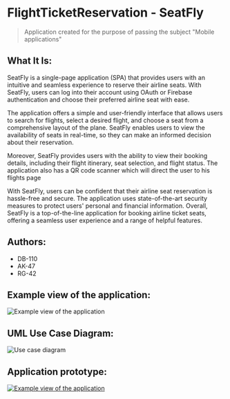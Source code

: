 # FlightTicketReservation - SeatFly
> Application created for the purpose of passing the subject "Mobile applications"

## What It Is:
SeatFly is a single-page application (SPA) that provides users with an intuitive and seamless experience to reserve their airline seats. With SeatFly, users can log into their account using OAuth or Firebase authentication and choose their preferred airline seat with ease.

The application offers a simple and user-friendly interface that allows users to search for flights, select a desired flight, and choose a seat from a comprehensive layout of the plane. SeatFly enables users to view the availability of seats in real-time, so they can make an informed decision about their reservation.

Moreover, SeatFly provides users with the ability to view their booking details, including their flight itinerary, seat selection, and flight status. The application also has a QR code scanner which will direct the user to his flights page

With SeatFly, users can be confident that their airline seat reservation is hassle-free and secure. The application uses state-of-the-art security measures to protect users' personal and financial information. Overall, SeatFly is a top-of-the-line application for booking airline ticket seats, offering a seamless user experience and a range of helpful features.

## Authors:
- DB-110
- AK-47
- RG-42

## Example view of the application:
![Example view of the application](https://github.com/AdrianK98/flight_seat_reservation/blob/main/Example_view_of_the_application.jpg)

## UML Use Case Diagram:
![Use case diagram](https://github.com/AdrianK98/flight_seat_reservation/blob/main/Use_case_diagram.png)

## Application prototype:
<a href="https://marvelapp.com/prototype/19agj84j" target="_blank">
  <img src="https://github.com/AdrianK98/flight_seat_reservation/blob/main/Marvel_app_view.png" alt="Example view of the application">
</a>
